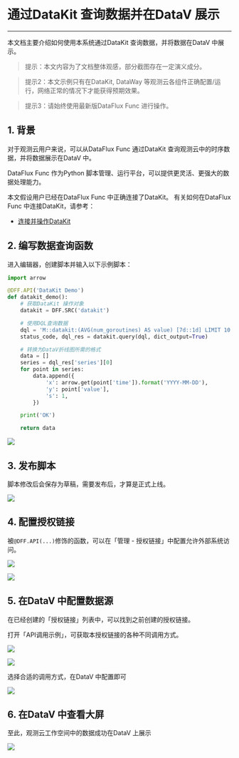 # 通过DataKit 查询数据并在DataV 展示
---


本文档主要介绍如何使用本系统通过DataKit 查询数据，并将数据在DataV 中展示。

> 提示：本文内容为了文档整体观感，部分截图存在一定演义成分。

> 提示2：本文示例只有在DataKit, DataWay 等观测云各组件正确配置/运行，网络正常的情况下才能获得预期效果。

> 提示3：请始终使用最新版DataFlux Func 进行操作。

## 1. 背景

对于观测云用户来说，可以从DataFlux Func 通过DataKit 查询观测云中的时序数据，并将数据展示在DataV 中。

DataFlux Func 作为Python 脚本管理、运行平台，可以提供更灵活、更强大的数据处理能力。

本文假设用户已经在DataFlux Func 中正确连接了DataKit。
有关如何在DataFlux Func 中连接DataKit，请参考：

- [连接并操作DataKit](https://docs.guance.com/dataflux-func/connect-to-datakit)

## 2. 编写数据查询函数

进入编辑器，创建脚本并输入以下示例脚本：

~~~python
import arrow

@DFF.API('DataKit Demo')
def datakit_demo():
    # 获取DataKit 操作对象
    datakit = DFF.SRC('datakit')

    # 使用DQL查询数据
    dql = 'M::datakit:(AVG(num_goroutines) AS value) [7d::1d] LIMIT 10'
    status_code, dql_res = datakit.query(dql, dict_output=True)

    # 转换为DataV折线图所需的格式
    data = []
    series = dql_res['series'][0]
    for point in series:
        data.append({
            'x': arrow.get(point['time']).format('YYYY-MM-DD'),
            'y': point['value'],
            's': 1,
        })

    print('OK')

    return data
~~~

![](query-data-via-datakit-for-datav/add-sample-code.png)

## 3. 发布脚本

脚本修改后会保存为草稿，需要发布后，才算是正式上线。

![](query-data-via-datakit-for-datav/publish-sample-code.png)

## 4. 配置授权链接

被`@DFF.API(...)`修饰的函数，可以在「管理 - 授权链接」中配置允许外部系统访问。

![](query-data-via-datakit-for-datav/add-auth-link-1.png)

![](query-data-via-datakit-for-datav/add-auth-link-2.png)

## 5. 在DataV 中配置数据源

在已经创建的「授权链接」列表中，可以找到之前创建的授权链接。

打开「API调用示例」，可获取本授权链接的各种不同调用方式。

![](query-data-via-datakit-for-datav/config-datav-source-1.png)

![](query-data-via-datakit-for-datav/config-datav-source-2.png)

选择合适的调用方式，在DataV 中配置即可

![](query-data-via-datakit-for-datav/config-datav-source-3.png)

## 6. 在DataV 中查看大屏

至此，观测云工作空间中的数据成功在DataV 上展示

![](query-data-via-datakit-for-datav/datav-screen.png)
